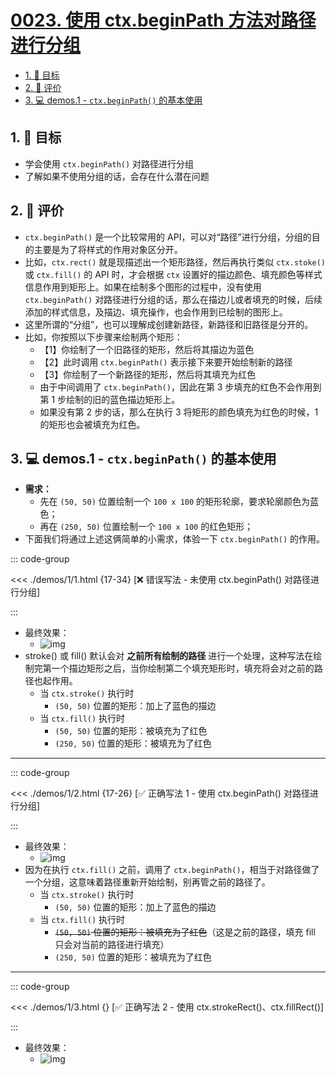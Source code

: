 # [0023. 使用 ctx.beginPath 方法对路径进行分组](https://github.com/Tdahuyou/TNotes.canvas/tree/main/notes/0023.%20%E4%BD%BF%E7%94%A8%20ctx.beginPath%20%E6%96%B9%E6%B3%95%E5%AF%B9%E8%B7%AF%E5%BE%84%E8%BF%9B%E8%A1%8C%E5%88%86%E7%BB%84)

<!-- region:toc -->

- [1. 🎯 目标](#1--目标)
- [2. 🫧 评价](#2--评价)
- [3. 💻 demos.1 - `ctx.beginPath()` 的基本使用](#3--demos1---ctxbeginpath-的基本使用)

<!-- endregion:toc -->

## 1. 🎯 目标

- 学会使用 `ctx.beginPath()` 对路径进行分组
- 了解如果不使用分组的话，会存在什么潜在问题

## 2. 🫧 评价

- `ctx.beginPath()` 是一个比较常用的 API，可以对“路径”进行分组，分组的目的主要是为了将样式的作用对象区分开。
- 比如，`ctx.rect()` 就是现描述出一个矩形路径，然后再执行类似 `ctx.stoke()` 或 `ctx.fill()` 的 API 时，才会根据 `ctx` 设置好的描边颜色、填充颜色等样式信息作用到矩形上。如果在绘制多个图形的过程中，没有使用 `ctx.beginPath()` 对路径进行分组的话，那么在描边儿或者填充的时候，后续添加的样式信息，及描边、填充操作，也会作用到已绘制的图形上。
- 这里所谓的“分组”，也可以理解成创建新路径，新路径和旧路径是分开的。
- 比如，你按照以下步骤来绘制两个矩形：
  - 【1】你绘制了一个旧路径的矩形，然后将其描边为蓝色
  - 【2】此时调用 `ctx.beginPath()` 表示接下来要开始绘制新的路径
  - 【3】你绘制了一个新路径的矩形，然后将其填充为红色
  - 由于中间调用了 `ctx.beginPath()`，因此在第 3 步填充的红色不会作用到第 1 步绘制的旧的蓝色描边矩形上。
  - 如果没有第 2 步的话，那么在执行 3 将矩形的颜色填充为红色的时候，1 的矩形也会被填充为红色。

## 3. 💻 demos.1 - `ctx.beginPath()` 的基本使用

- **需求：**
  - 先在 `(50, 50)` 位置绘制一个 `100 x 100` 的矩形轮廓，要求轮廓颜色为蓝色；
  - 再在 `(250, 50)` 位置绘制一个 `100 x 100` 的红色矩形；
- 下面我们将通过上述这俩简单的小需求，体验一下 `ctx.beginPath()` 的作用。

::: code-group

<<< ./demos/1/1.html {17-34} [❌ 错误写法 - 未使用 ctx.beginPath() 对路径进行分组]

:::

- 最终效果：
  - ![img](https://cdn.jsdelivr.net/gh/Tdahuyou/imgs@main/2024-10-04-00-52-36.png)
- stroke() 或 fill() 默认会对 **之前所有绘制的路径** 进行一个处理，这种写法在绘制完第一个描边矩形之后，当你绘制第二个填充矩形时，填充将会对之前的路径也起作用。
  - 当 `ctx.stroke()` 执行时
    - `(50, 50)` 位置的矩形：加上了蓝色的描边
  - 当 `ctx.fill()` 执行时
    - `(50, 50)` 位置的矩形：被填充为了红色
    - `(250, 50)` 位置的矩形：被填充为了红色

---

::: code-group

<<< ./demos/1/2.html {17-26} [✅ 正确写法 1 - 使用 ctx.beginPath() 对路径进行分组]

:::

- 最终效果：
  - ![img](https://cdn.jsdelivr.net/gh/Tdahuyou/imgs@main/2024-10-04-00-53-46.png)
- 因为在执行 `ctx.fill()` 之前，调用了 `ctx.beginPath()`，相当于对路径做了一个分组，这意味着路径重新开始绘制，别再管之前的路径了。
  - 当 `ctx.stroke()` 执行时
    - `(50, 50)` 位置的矩形：加上了蓝色的描边
  - 当 `ctx.fill()` 执行时
    - ~~`(50, 50)` 位置的矩形：被填充为了红色~~（这是之前的路径，填充 fill 只会对当前的路径进行填充）
    - `(250, 50)` 位置的矩形：被填充为了红色

---

::: code-group

<<< ./demos/1/3.html {} [✅ 正确写法 2 - 使用 ctx.strokeRect()、ctx.fillRect()]

:::

- 最终效果：
  - ![img](https://cdn.jsdelivr.net/gh/Tdahuyou/imgs@main/2024-10-04-00-54-27.png)
